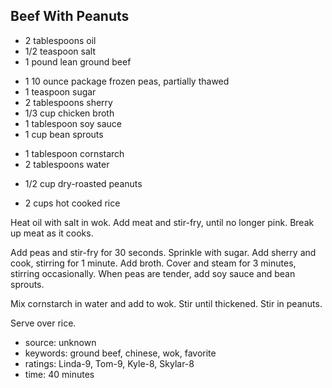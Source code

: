 Beef With Peanuts
-----------------

- 2 tablespoons oil
- 1/2 teaspoon salt
- 1 pound lean ground beef
<!-- -->
- 1 10 ounce package frozen peas, partially thawed
- 1 teaspoon sugar
- 2 tablespoons sherry
- 1/3 cup chicken broth
- 1 tablespoon soy sauce
- 1 cup bean sprouts
<!-- -->
- 1 tablespoon cornstarch
- 2 tablespoons water
<!-- -->
- 1/2 cup dry-roasted peanuts
<!-- -->
- 2 cups hot cooked rice

Heat oil with salt in wok.  Add meat and stir-fry, until no longer
pink.  Break up meat as it cooks.

Add peas and stir-fry for 30 seconds.  Sprinkle with sugar.  Add
sherry and cook, stirring for 1 minute.  Add broth.  Cover and steam
for 3 minutes, stirring occasionally.  When peas are tender, add soy
sauce and bean sprouts.

Mix cornstarch in water and add to wok.  Stir until thickened.  Stir
in peanuts.

Serve over rice.

- source: unknown
- keywords: ground beef, chinese, wok, favorite
- ratings: Linda-9, Tom-9, Kyle-8, Skylar-8
- time: 40 minutes
